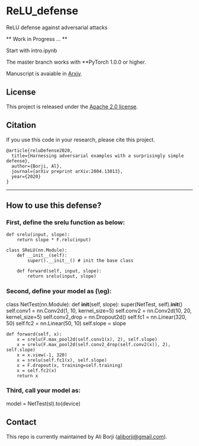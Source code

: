 # ReLU_defense
ReLU defense against adversarial attacks


** Work in Progress ... **

Start with intro.ipynb

The master branch works with **PyTorch 1.0.0 or higher.


Manuscript is avaiable in [Arxiv](http://arxiv.org/abs/2004.13013).


## License
This project is released under the [Apache 2.0 license](LICENSE).


## Citation

If you use this code in your research, please cite this project.

```
@article{reluDefense2020,
  title={Harnessing adversarial examples with a surprisingly simple defense},
  author={Borji, Al},
  journal={arXiv preprint arXiv:2004.13013},
  year={2020}
}
```



---------------------
## How to use this defense?

### First, define the srelu function as below:

```
def srelu(input, slope):
    return slope * F.relu(input)
    
class SReLU(nn.Module):
    def __init__(self):
        super().__init__() # init the base class
        
    def forward(self, input, slope):
        return srelu(input, slope)
```
        
        
        
### Second, define your model as (\eg):

class NetTest(nn.Module):
    def __init__(self, slope):
        super(NetTest, self).__init__()
        self.conv1 = nn.Conv2d(1, 10, kernel_size=5)
        self.conv2 = nn.Conv2d(10, 20, kernel_size=5)
        self.conv2_drop = nn.Dropout2d()
        self.fc1 = nn.Linear(320, 50)
        self.fc2 = nn.Linear(50, 10)
        self.slope = slope
        
    def forward(self, x):
        x = srelu(F.max_pool2d(self.conv1(x), 2), self.slope)
        x = srelu(F.max_pool2d(self.conv2_drop(self.conv2(x)), 2), self.slope)    
        x = x.view(-1, 320)
        x = srelu(self.fc1(x), self.slope)
        x = F.dropout(x, training=self.training)
        x = self.fc2(x)
        return x 


### Third, call your model as:

model = NetTest(sl).to(device)





## Contact

This repo is currently maintained by Ali Borji (aliborji@gmail.com).
